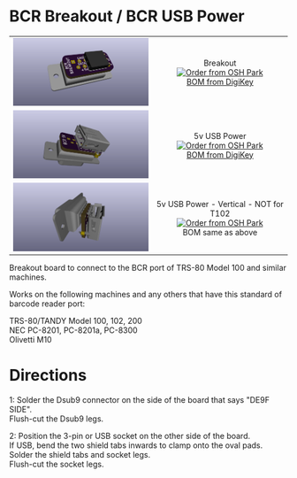 # BCR Breakout / BCR USB Power

|||
|:---:|:---:|
|<img src=BCR_Breakout.png width=300>|Breakout<br><a href="https://oshpark.com/shared_projects/MTOWfRkz"><img src="https://oshpark.com/packs/media/images/badge-84bb0776ea53b1f532c02df323a90c88.png" alt="Order from OSH Park"></img></a><br>[BOM from DigiKey](https://www.digikey.com/short/zbf5mf)|
|<img src=BCR_USB_PWR.png width=300>|5v USB Power<br><a href="https://oshpark.com/shared_projects/mTFeysVg"><img src="https://oshpark.com/packs/media/images/badge-84bb0776ea53b1f532c02df323a90c88.png" alt="Order from OSH Park"></img></a><br>[BOM from DigiKey](https://www.digikey.com/short/zb4hr4)|
|<img src=BCR_USB_PWR_up.png width=300>|5v USB Power - Vertical - NOT for T102<br><a href="https://oshpark.com/shared_projects/OHdw5nqN"><img src="https://oshpark.com/packs/media/images/badge-84bb0776ea53b1f532c02df323a90c88.png" alt="Order from OSH Park"></img></a><br>BOM same as above|

Breakout board to connect to the BCR port of TRS-80 Model 100 and similar machines.

Works on the following machines and any others that have this standard of barcode reader port:

TRS-80/TANDY Model 100, 102, 200  
NEC PC-8201, PC-8201a, PC-8300  
Olivetti M10  

# Directions

1: Solder the Dsub9 connector on the side of the board that says "DE9F SIDE".  
Flush-cut the Dsub9 legs.

2: Position the 3-pin or USB socket on the other side of the board.  
If USB, bend the two shield tabs inwards to clamp onto the oval pads.  
Solder the shield tabs and socket legs.  
Flush-cut the socket legs.
